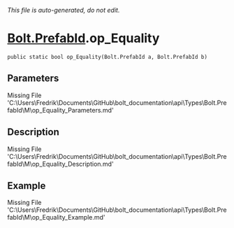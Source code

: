 *This file is auto-generated, do not edit.*

# [Bolt.PrefabId](Types/Bolt.PrefabId.md).op_Equality
`public static bool op_Equality(Bolt.PrefabId a, Bolt.PrefabId b)`
## Parameters
Missing File 'C:\Users\Fredrik\Documents\GitHub\bolt_documentation\api\Types\Bolt.PrefabId\M\op_Equality_Parameters.md'
## Description
Missing File 'C:\Users\Fredrik\Documents\GitHub\bolt_documentation\api\Types\Bolt.PrefabId\M\op_Equality_Description.md'
## Example
Missing File 'C:\Users\Fredrik\Documents\GitHub\bolt_documentation\api\Types\Bolt.PrefabId\M\op_Equality_Example.md'
